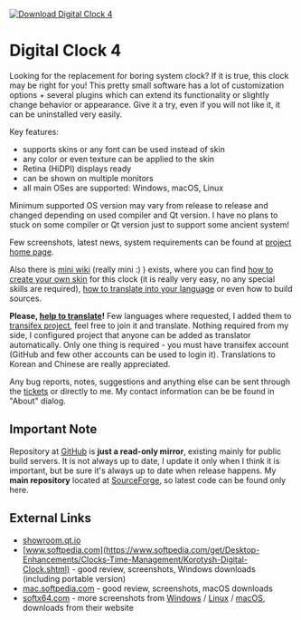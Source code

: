 [![Download Digital Clock 4](https://img.shields.io/sourceforge/dm/digitalclock4?logo=sourceforge)](https://sourceforge.net/projects/digitalclock4/files/)

Digital Clock 4
===============

Looking for the replacement for boring system clock? If it is true, this clock may be right for you! This pretty small software has a lot of customization options + several plugins which can extend its functionality or slightly change behavior or appearance. Give it a try, even if you will not like it, it can be uninstalled very easily.

Key features:

* supports skins or any font can be used instead of skin
* any color or even texture can be applied to the skin
* Retina (HiDPI) displays ready
* can be shown on multiple monitors
* all main OSes are supported: Windows, macOS, Linux

Minimum supported OS version may vary from release to release and changed depending on used compiler and Qt version.
I have no plans to stuck on some compiler or Qt version just to support some ancient system!

Few screenshots, latest news, system requirements can be found at [project home page](https://digitalclock4.sourceforge.io/).

Also there is [mini wiki](https://sourceforge.net/p/digitalclock4/wiki/) (really mini :) ) exists, where you can find [how to create your own skin](https://sourceforge.net/p/digitalclock4/wiki/How%20to%20create%20skin/) for this clock (it is really very easy, no any special skills are required), [how to translate into your language](https://sourceforge.net/p/digitalclock4/wiki/How%20to%20translate/) or even how to build sources.

**Please, [help to translate][transifex-link]!** Few languages where requested, I added them to [transifex project][transifex-link], feel free to join it and translate. Nothing required from my side, I configured project that anyone can be added as translator automatically. Only one thing is required - you must have transifex account (GitHub and few other accounts can be used to login it). Translations to Korean and Chinese are really appreciated.

Any bug reports, notes, suggestions and anything else can be sent through the [tickets](https://sourceforge.net/p/digitalclock4/tickets/) or directly to me. My contact information can be be found in "About" dialog.

Important Note
--------------

Repository at [GitHub](https://github.com/Kolcha/DigitalClock4) is **just a read-only mirror**, existing mainly for public build servers. It is not always up to date, I update it only when I think it is important, but be sure it's always up to date when release happens. My **main repository** located at [SourceForge](https://sourceforge.net/p/digitalclock4/code/), so latest code can be found only here.

External Links
--------------

* [showroom.qt.io](https://showroom.qt.io/digital-clock/)
* [www.softpedia.com](https://www.softpedia.com/get/Desktop-Enhancements/Clocks-Time-Management/Korotysh-Digital-Clock.shtml) - good review, screenshots, Windows downloads (including portable version)
* [mac.softpedia.com](https://mac.softpedia.com/get/Utilities/Digital-Clock-Nick-Korotysh.shtml) - good review, screenshots, macOS downloads
* [softx64.com](https://www.softx64.com/windows/digital-clock.html) - more screenshots from [Windows](https://www.softx64.com/windows/digital-clock.html) / [Linux](https://www.softx64.com/linux/digital-clock-for-linux.html) / [macOS](https://www.softx64.com/mac/digital-clock-for-mac.html), downloads from their website

[transifex-link]: https://www.transifex.com/nick-korotysh/digitalclock4/
